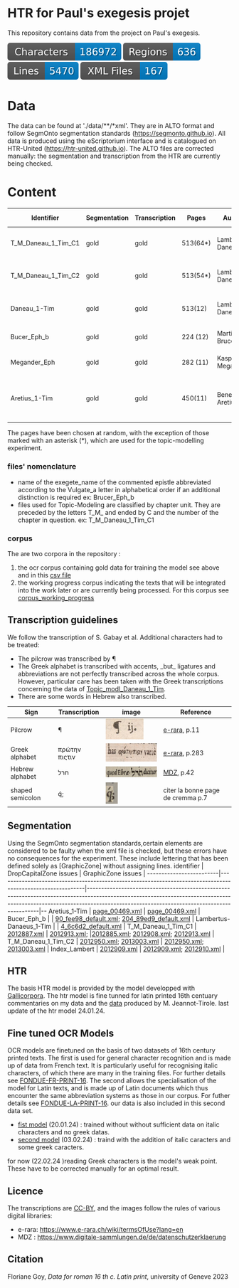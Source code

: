 # HTR for Paul's exegesis projet
 
This repository contains data from the project on Paul's exegesis.

![characters badge](badges/characters.svg) ![regions badge](badges/regions.svg) ![lines badge](badges/lines.svg) ![files badge](badges/files.svg)

# Data

The data can be found at './data/**/*xml'. They are in ALTO format and follow SegmOnto segmentation standards (https://segmonto.github.io). All data is produced using the eScriptorium interface and is catalogued on HTR-United (https://htr-united.github.io). The ALTO files are corrected manually: the segmentation and transcription from the HTR are currently being checked.

# Content

Identifier           |  Segmentation  |  Transcription  |  Pages     |  Author              |  Commentary                                           |  Printer            |  Date  |  Place       |  Link digital book                                             |  Holding institution                  |  Call number
---------------------|----------------|-----------------|------------|----------------------|-------------------------------------------------------|---------------------|--------|--------------|----------------------------------------------------------------|---------------------------------------|--------------------------
T_M_Daneau_1_Tim_C1  |  gold          |  gold           |  513(64*)  |  Lambert Daneau      |  priorem Epistolam ad Timotheum                       |  Eustathius Vignon  |  1577  |  Genève      |  https://doi.org/10.3931/e-rara-6338                           |  Bibliothèque de Genève               |  BGE Cti 1753 BGE S 22877
T_M_Daneau_1_Tim_C2  |  gold          |  gold           |  513(54*)  |  Lambert Daneau      |  priorem Epistolam ad Timotheum                       |  Eustathius Vignon  |  1577  |  Genève      |  https://doi.org/10.3931/e-rara-6338                           |  Bibliothèque de Genève               |  BGE Cti 1753 BGE S 22877
Daneau_1-Tim         |  gold          |  gold           |  513(12)   |  Lambert Daneau      |  priorem Epistolam ad Timotheum                       |  Eustathius Vignon  |  1577  |  Genève      |  https://doi.org/10.3931/e-rara-6338                           |  Bibliothèque de Genève               |  BGE Cti 1753 BGE S 22877
Bucer_Eph_b          |  gold          |  gold           |  224 (12)  |  Martin Brucer       |  Epistolam ad Ephesios                                |  Anonymus           |  1527  |  Strasbourg  |  https://mdz-nbn-resolving.de/urn:nbn:de:bvb:12-bsb00035303-6  |  München Bayerische Staatsbibliothek  |  Polem. 408 Beibd.2
Megander_Eph         |  gold          |  gold           |  282 (11)  |  Kaspar Megander     |  Epistolam ad Ephesios                                |  Henricus Petrus    |  1534  |  Basel       |  https://mdz-nbn-resolving.de/urn:nbn:de:bvb:12-bsb00036972-0  |  München Bayerische Staatsbibliothek  |  Exeg. 700 m
Aretius_1-Tim        |  gold          |  gold           |  450(11)   |  Benedictus Aretius  |  in Epistolas ad Timotheum ad Titum et ad Philemonem  |  Jean Le preux      |  1580  |  Morges      |  https://mdz-nbn-resolving.de/urn:nbn:de:bvb:12-bsb10313792-3  |  München Bayerische Staatsbibliothek  |  Exeg. 53 Beibd.1

The pages have been chosen at random, with the exception of those marked with an asterisk (*), which are used for the topic-modelling experiment. 

### files' nomenclature
- name of the exegete_name of the commented epistle abbreviated according to the Vulgate_a letter in alphabetical order if an additional distinction is required
  ex: Brucer_Eph_b
- files used for Topic-Modeling are classified by chapter unit. They are preceded by the letters T_M_ and ended by C and the number of the chapter in question.
  ex: T_M_Daneau_1_Tim_C1 

### corpus
The are two corpora in the repository : 
1. the ocr corpus containing gold data for training the model see above and in this [csv file](corpus/corpus_ocr.csv)
2. the working progress corpus indicating the texts that will be integrated into the work later or are currently being processed. For this corpus see [corpus_working_progress](corpus/corpus_working_progress.csv)

## Transcription guidelines

We follow the transcription of S. Gabay et al. Additional characters had to be treated:

- The pilcrow was transcribed by  ¶
- The Greek alphabet is transcribed with accents, \_but\_ ligatures and abbreviations are not perfectly transcribed across the whole corpus. However, particular care has been taken with the Greek transcriptions concerning the data of  [Topic_modl_Daneau_1_Tim](data/Topic_modl_Daneau_1_Tim). 
- There are some words in Hebrew also transcribed. 

| Sign           | Transcription | image                                                                                                                                     | Reference                                                                |
|----------------|---------------|-------------------------------------------------------------------------------------------------------------------------------------------|--------------------------------------------------------------------------|
| Pilcrow        | ¶             | <img src="https://github.com/FourbeFlo/Lambertus/blob/main/images/piedDeMouche_1.jpg" alt="Pillcrow" width="85" height="47">              | [e-rara](https://doi.org/10.3931/e-rara-6338), p.11                      |    
|Greek alphabet  | πρώτην πιςτιν | <img src="https://github.com/FourbeFlo/Lambertus/blob/main/images/greek_alphabet.jpg" alt="Greek alphabet" width="196" height="41">       | [e-rara](https://doi.org/10.3931/e-rara-6338), p.283                     |
|Hebrew alphabet | חרל           | <img src="https://github.com/FourbeFlo/Lambertus/blob/main/images/ps_90_fee98_default.jpg" alt="Hebrew alphabet" width="154" height="24"> | [MDZ](https://mdz-nbn-resolving.de/urn:nbn:de:bvb:12-bsb00035303-6), p.42|
|shaped semicolon| q́;            | <img src="https://github.com/FourbeFlo/Lambertus/blob/main/images/semi-colon%20shapped.png" alt="semi-colon" width="27" height="48">       |citer la bonne page de cremma p.7                                        |             

## Segmentation   
Using the SegmOnto segmentation standards,certain elements are considered to be faulty when the xml file is checked, but these errors have no consequences for the experiment.
These include lettering that has been defined solely as [GraphicZone] without assigning lines. 
identifier               |  DropCapitalZone issues                                                                                    |  GraphicZone issues                                                                                                                                                                                                     |
-------------------------|------------------------------------------------------------------------------------------------------------|-------------------------------------------------------------------------------------------------------------------------------------------------------------------------------------------------------------------------|--
Aretius_1-Tim            |  [page_00469.xml](data/Aretius_1-Tim/page_00469.xml)                                                       |  [page_00469.xml](data/Aretius_1-Tim/page_00469.xml)                                                                                                                                                                    |
Bucer_Eph_b              |                                                                                                            |  [90_fee98_default.xml](data/Bucer_Eph_b/90_fee98_default.xml); [204_89ed9_default.xml](data/Bucer_Eph_b/204_89ed9_default.xml)                                                                                         |
Lambertus-Danaeus_1-Tim  |                                                                                                            |  [4_6c6d2_default.xml](data/Daneau_1-Tim/4_6c6d2_default.xml)                                                                                                                                                           |
T_M_Daneau_1_Tim_C1      |  [2012887.xml](data/T_M_Daneau_1_Tim_C1/2012887.xml)                                                       |  [2012913.xml](data/T_M_Daneau_1_Tim_C1/2012913.xml);  |[2012885.xml](data/T_M_Daneau_1_Tim_C1/2012885.xml);  [2012908.xml](data/T_M_Daneau_1_Tim_C1/2012908.xml); [2012913.xml](data/T_M_Daneau_1_Tim_C1/2012913.xml)  |
T_M_Daneau_1_Tim_C2      |  [2012950.xml](data/T_M_Daneau_1_Tim_C2/2012950.xml); [2013003.xml](data/T_M_Daneau_1_Tim_C2/2013003.xml)  |  [2012950.xml](data/T_M_Daneau_1_Tim_C2/2012950.xml);  [2013003.xml](data/T_M_Daneau_1_Tim_C2/2013003.xml)                                                                                                              |
Index_Lambert            |  [2012909.xml](data/index_Lambert/2012909.xml)                                                             |  [2012909.xml](data/index_Lambert/2012909.xml);  [2012910.xml](data/index_Lambert/2012910.xml)                                                                                                                          |

## HTR
The basis HTR model is provided by the model developped with [Gallicorpora](https://github.com/Gallicorpora/Segmentation-and-HTR-Models). 
The htr model is fine tunned for latin printed 16th centuary commentaries on my data and the [data](https://github.com/FoNDUE-HTR/FONDUE-LA-PRINT-16) produced by M. Jeannot-Tirole.
last update of the htr model 24.01.24.

## Fine tuned OCR Models
OCR models are finetuned on the basis of two datasets of 16th century printed texts. The first is used for general character recognition and is made up of data from French text. It is particularly useful for recognising italic characters, of which there are many in the training files. For further details see [FONDUE-FR-PRINT-16](https://github.com/FoNDUE-HTR/FONDUE-FR-PRINT-16). The second allows the specialisation of the model for Latin texts, and is made up of Latin documents which thus encounter the same abbreviation systems as those in our corpus. For futher details see [FONDUE-LA-PRINT-16](https://github.com/FoNDUE-HTR/FONDUE-LA-PRINT-16/tree/main). our data is also included in this second data set.

- [fist model](models/Lambertus_01_best.mlmodel) (20.01.24) : trained without without sufficient data on italic characters and no greek datas. 
- [second model](models/Lambertus_02_best.mlmodel) (03.02.24) : traind with the addition of italic caracters and some greek caracters.

for now (22.02.24 )reading Greek characters is the model's weak point. These have to be corrected manually for an optimal result. 

## Licence 
The transcriptions are [CC-BY](https://creativecommons.org/licenses/by/4.0), and the images follow the rules of various digital libraries:
- e-rara: https://www.e-rara.ch/wiki/termsOfUse?lang=en
- MDZ : https://www.digitale-sammlungen.de/de/datenschutzerklaerung
  
## Citation
Floriane Goy, _Data for roman 16 th c. Latin print_,  university of Geneve 2023
 
